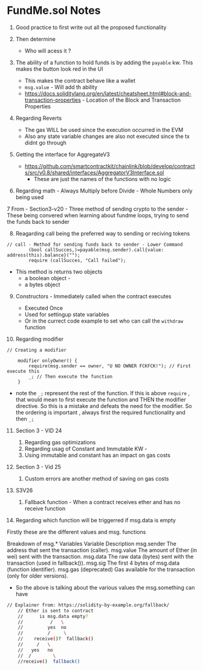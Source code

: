 # FundMe.sol Notes 

1. Good practice to first write out all the proposed functionality 
2. Then determine 
    - Who will acess it ? 
3. The ability of a function to hold funds is by adding the `payable` kw. This makes the button look red in the UI
    - This makes the contract behave like a wallet 
    - `msg.value` - Will add th ability 
     - https://docs.soliditylang.org/en/latest/cheatsheet.html#block-and-transaction-properties - Location of the Block and Transaction Properties

4. Regarding Reverts 
    - The gas WILL be used since the execution occurred in the EVM
    - Also any state variable changes are also not executed since the tx didnt go through    

5. Getting the interface for AggregateV3 
    - https://github.com/smartcontractkit/chainlink/blob/develop/contracts/src/v0.8/shared/interfaces/AggregatorV3Interface.sol
        - These are just the names of the functions with no logic 

6. Regarding math - Always Multiply before Divide - Whole Numbers only being used 

7 From - Section3-v20 
    - Three method of sending crypto to the sender
    - These being convered when learning about fundme loops, trying to send the funds back to sender

8. Reagarding call being the preferred way to sending or reciving tokens 

```solidity 
// call - Method for sending funds back to sender - Lower Command
        (bool callSucces,)=payable(msg.sender).call{value: address(this).balance}("");
        require (callSucces, "Call failed");
```
- This method is returns two objects 
    - a boolean object - 
    - a bytes object 

9. Constructors - Immediately called when the contract executes
    - Executed Once 
    - Used for settingup state variables 
    - Or in the currect code example to set who can call the `withdraw` function 

10. Regarding modifier 

```solidity 
// Creating a modifier 

    modifier onlyOwner() {
        require(msg.sender == owner, "U NO OWNER FCKFCK!"); // First execute this
        _; // Then execute the function
    }

```
- note the `_;` represent the rest of the function. If this is above `require` , that would mean to first execute the function and THEN the modifier directive. So this is a mistake and defeats the need for the modifier. So the ordering is important , always first the required functionality and then `_;`

11. Section 3 - VID 24 
    1. Regarding gas optimizations 
    2. Regarding usag of Constant and Immutable KW - 
    3. Using immutable and constant has an impact on gas costs

12. Section 3 - Vid 25 
    1. Custom errors are another method of saving on gas costs 

13. S3V26
    1. Fallback function - When a contract receives ether and has no receive function

14. Regarding which function will be triggerred if msg.data is empty 

Firstly these are the different values and msg. functions 

Breakdown of msg.* Variables
Variable	Description
msg.sender	The address that sent the transaction (caller).
msg.value	The amount of Ether (in wei) sent with the transaction.
msg.data	The raw data (bytes) sent with the transaction (used in fallback()).
msg.sig	The first 4 bytes of msg.data (function identifier).
msg.gas (deprecated)	Gas available for the transaction (only for older versions).

- So the above is talking about the various values the msg.something can have 

```sh 
// Explainer from: https://solidity-by-example.org/fallback/
    // Ether is sent to contract
    //      is msg.data empty?
    //          /   \
    //         yes  no
    //         /     \
    //    receive()?  fallback()
    //     /   \
    //   yes   no
    //  /        \
    //receive()  fallback()

```